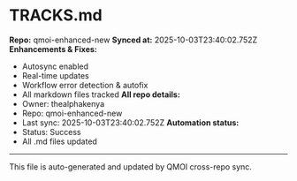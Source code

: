 # TRACKS.md

**Repo:** qmoi-enhanced-new
**Synced at:** 2025-10-03T23:40:02.752Z
**Enhancements & Fixes:**
- Autosync enabled
- Real-time updates
- Workflow error detection & autofix
- All markdown files tracked
**All repo details:**
- Owner: thealphakenya
- Repo: qmoi-enhanced-new
- Last sync: 2025-10-03T23:40:02.752Z
**Automation status:**
- Status: Success
- All .md files updated
---
This file is auto-generated and updated by QMOI cross-repo sync.
